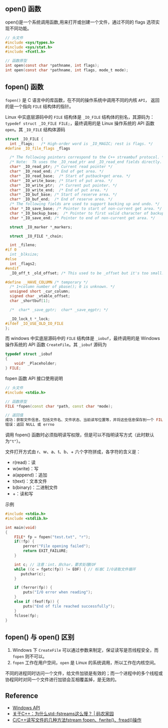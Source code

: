 <!--
 * @Author: JohnJeep
 * @Date: 2022-03-09 17:36:33
 * @LastEditors: JohnJeep
 * @LastEditTime: 2023-05-27 17:04:47
 * @Description:  fopen 函数与 open 函数的区别
 * Copyright (c) 2023 by John Jeep, All Rights Reserved. 
-->

## open() 函数

open()是一个系统调用函数,用来打开或创建一个文件，通过不同的 flags 选项实现不同功能。

```c
// 头文件
#include <sys/types.h>
#include <sys/stat.h>
#include <fcntl.h>

// 函数原型
int open(const char *pathname, int flags);
int open(const char *pathname, int flags, mode_t mode);
```

## fopen() 函数

`fopen()` 是 C 语言中的库函数，在不同的操作系统中调用不同的内核 `API`， 返回的是一个指向 `FILE` 结构体的指针。

Linux 中实底层源码中的 `FILE` 结构体是 `_IO_FILE` 结构体的别名，其源码为：`typedef struct _IO_FILE FILE;`，最终调用的是 Linux 操作系统的 API 函数 `open`。其 `_IO_FILE` 结构体源码

```cpp
struct _IO_FILE {
  int _flags;   /* High-order word is _IO_MAGIC; rest is flags. */
#define _IO_file_flags _flags

  /* The following pointers correspond to the C++ streambuf protocol. */
  /* Note:  Tk uses the _IO_read_ptr and _IO_read_end fields directly. */
  char* _IO_read_ptr; /* Current read pointer */
  char* _IO_read_end; /* End of get area. */
  char* _IO_read_base;  /* Start of putback+get area. */
  char* _IO_write_base; /* Start of put area. */
  char* _IO_write_ptr;  /* Current put pointer. */
  char* _IO_write_end;  /* End of put area. */
  char* _IO_buf_base; /* Start of reserve area. */
  char* _IO_buf_end;  /* End of reserve area. */
  /* The following fields are used to support backing up and undo. */
  char *_IO_save_base; /* Pointer to start of non-current get area. */
  char *_IO_backup_base;  /* Pointer to first valid character of backup area */
  char *_IO_save_end; /* Pointer to end of non-current get area. */

  struct _IO_marker *_markers;

  struct _IO_FILE *_chain;

  int _fileno;
#if 0
  int _blksize;
#else
  int _flags2;
#endif
  _IO_off_t _old_offset; /* This used to be _offset but it's too small.  */

#define __HAVE_COLUMN /* temporary */
  /* 1+column number of pbase(); 0 is unknown. */
  unsigned short _cur_column;
  signed char _vtable_offset;
  char _shortbuf[1];

  /*  char* _save_gptr;  char* _save_egptr; */

  _IO_lock_t *_lock;
#ifdef _IO_USE_OLD_IO_FILE
};
```

而 windows 中实底层源码中的 `FILE` 结构体是 `_iobuf`，最终调用的是 Windows 操作系统的 API 函数 `CreateFile`。其 `_iobuf` 源码为

```cpp
typedef struct _iobuf
{
    void* _Placeholder;
} FILE;
```

fopen 函数 API 接口使用说明

```cpp
// 头文件
#include <stdio.h>

// 函数原型
FILE *fopen(const char *path, const char *mode);

// 返回值
成功：获取文件信息，包括文件名、文件状态、当前读写位置等，并将这些信息保存到一个 FILE 类型的结构体变量中，然后将该变量的地址返回。
错误：返回 NULL 或 errno
```

调用 fopen() 函数时必须指明读写权限，但是可以不指明读写方式（此时默认为`"t"`）。

文件打开方式由 r、w、a、t、b、+ 六个字符拼成，各字符的含义是：

- r(read)：读
- w(write)：写
- a(append)：追加
- t(text)：文本文件
- b(binary)：二进制文件
- +：读和写

示例

```c
#include <stdio.h>
#include <stdlib.h>

int main(void)
{
    FILE* fp = fopen("test.txt", "r");
    if(!fp) {
        perror("File opening failed");
        return EXIT_FAILURE;
    }

    int c; // 注意：int，非char，要求处理EOF
    while ((c = fgetc(fp)) != EOF) { // 标准C I/O读取文件循环
       putchar(c);
    }

    if (ferror(fp)) {
        puts("I/O error when reading");
    }
    else if (feof(fp)) {
        puts("End of file reached successfully");
    }
    fclose(fp);
}
```

## fopen() 与 open() 区别

1. Windows 下 `CreateFile` 可以通过参数来制定，保证读写是否线程安全，而 `fopen` 则不可以。
2. `fopen` 工作在用户空间，`open` 是 Linux 的系统调用，所以工作在内核空间。

不同的进程同时访问一个文件，给文件加锁是有效的；而一个进程中的多个线程或协程同时对同一个文件进行加锁会互相覆盖掉，是无效的。


## Reference

- [Windows API](https://zh.wikipedia.org/wiki/Windows_API)
- [关于C++：为什么std::fstreams这么慢？ | 码农家园](https://www.codenong.com/26095160/)
- [C/C++读写文件的几种方法fstream fopen、fwrite()、fread()操作](https://www.cnblogs.com/ZY-Dream/p/11181924.html)